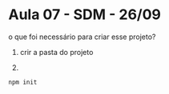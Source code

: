 # Aula 07 - SDM - 26/09

o que foi necessário para criar esse projeto?

1. crir a pasta do projeto

2. 
```
npm init
```